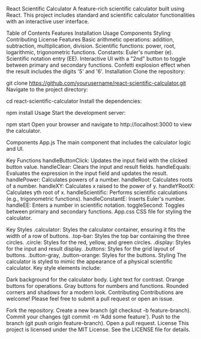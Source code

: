 React Scientific Calculator
A feature-rich scientific calculator built using React. This project includes standard and scientific calculator functionalities with an interactive user interface.

Table of Contents
Features
Installation
Usage
Components
Styling
Contributing
License
Features
Basic arithmetic operations: addition, subtraction, multiplication, division.
Scientific functions: power, root, logarithmic, trigonometric functions.
Constants: Euler's number (e).
Scientific notation entry (EE).
Interactive UI with a "2nd" button to toggle between primary and secondary functions.
Confetti explosion effect when the result includes the digits '5' and '6'.
Installation
Clone the repository:

git clone https://github.com/yourusername/react-scientific-calculator.git
Navigate to the project directory:

cd react-scientific-calculator
Install the dependencies:

npm install
Usage
Start the development server:

npm start
Open your browser and navigate to http://localhost:3000 to view the calculator.

Components
App.js
The main component that includes the calculator logic and UI.

Key Functions
handleButtonClick: Updates the input field with the clicked button value.
handleClear: Clears the input and result fields.
handleEquals: Evaluates the expression in the input field and updates the result.
handlePower: Calculates powers of a number.
handleRoot: Calculates roots of a number.
handleXY: Calculates x raised to the power of y.
handleYRootX: Calculates yth root of x.
handleScientific: Performs scientific calculations (e.g., trigonometric functions).
handleConstantE: Inserts Euler's number.
handleEE: Enters a number in scientific notation.
toggleSecond: Toggles between primary and secondary functions.
App.css
CSS file for styling the calculator.

Key Styles
.calculator: Styles the calculator container, ensuring it fits the width of a row of buttons.
.top-bar: Styles the top bar containing the three circles.
.circle: Styles for the red, yellow, and green circles.
.display: Styles for the input and result display.
.buttons: Styles for the grid layout of buttons.
.button-gray, .button-orange: Styles for the buttons.
Styling
The calculator is styled to mimic the appearance of a physical scientific calculator. Key style elements include:

Dark background for the calculator body.
Light text for contrast.
Orange buttons for operations.
Gray buttons for numbers and functions.
Rounded corners and shadows for a modern look.
Contributing
Contributions are welcome! Please feel free to submit a pull request or open an issue.

Fork the repository.
Create a new branch (git checkout -b feature-branch).
Commit your changes (git commit -m 'Add some feature').
Push to the branch (git push origin feature-branch).
Open a pull request.
License
This project is licensed under the MIT License. See the LICENSE file for details.
